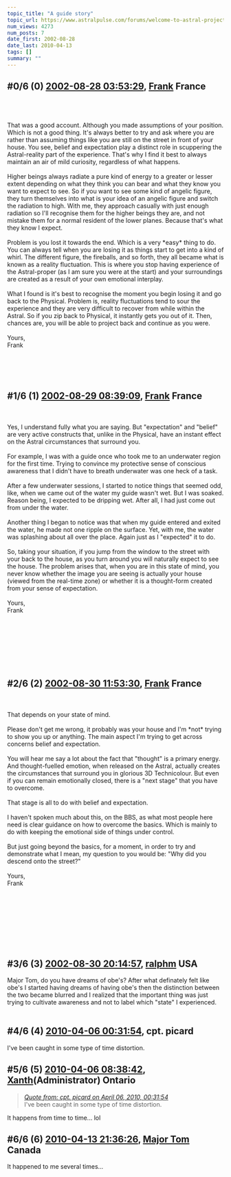 ```yaml
---
topic_title: "A guide story"
topic_url: https://www.astralpulse.com/forums/welcome-to-astral-projection-experiences!/a-guide-story
num_views: 4273
num_posts: 7
date_first: 2002-08-28
date_last: 2010-04-13
tags: []
summary: ""
---
```


## \#0/6 (0) [2002-08-28 03:53:29](https://www.astralpulse.com/forums/index.php?msg=11321), [Frank](https://www.astralpulse.com/forums/profile/?u=359) France ##
<section>
<br>
<br>
<br>
That was a good account. Although you made assumptions of your position. Which is not a good thing. It's always better to try and ask where you are rather than assuming things like you are still on the street in front of your house. You see, belief and expectation play a distinct role in scuppering the Astral-reality part of the experience. That's why I find it best to always maintain an air of mild curiosity, regardless of what happens.
<br>
<br>
Higher beings always radiate a pure kind of energy to a greater or lesser extent depending on what they think you can bear and what they know you want to expect to see. So if you want to see some kind of angelic figure, they turn themselves into what is your idea of an angelic figure and switch the radiation to high. With me, they approach casually with just enough radiation so I'll recognise them for the higher beings they are, and not mistake them for a normal resident of the lower planes. Because that's what they know I expect.
<br>
<br>
Problem is you lost it towards the end. Which is a very *easy* thing to do. You can always tell when you are losing it as things start to get into a kind of whirl. The different figure, the fireballs, and so forth, they all became what is known as a reality fluctuation. This is where you stop having experience of the Astral-proper (as I am sure you were at the start) and your surroundings are created as a result of your own emotional interplay.
<br>
<br>
What I found is it's best to recognise the moment you begin losing it and go back to the Physical. Problem is, reality fluctuations tend to sour the experience and they are very difficult to recover from while within the Astral. So if you zip back to Physical, it instantly gets you out of it. Then, chances are, you will be able to project back and continue as you were.
<br>
<br>
Yours,
<br>
Frank
<br>
<br>
<br>
<br>
<br>
</section>

## \#1/6 (1) [2002-08-29 08:39:09](https://www.astralpulse.com/forums/index.php?msg=11409), [Frank](https://www.astralpulse.com/forums/profile/?u=359) France ##
<section>
<br>
<br>
Yes, I understand fully what you are saying. But "expectation" and "belief" are very active constructs that, unlike in the Physical, have an instant effect on the Astral circumstances that surround you.
<br>
<br>
For example, I was with a guide once who took me to an underwater region for the first time. Trying to convince my protective sense of conscious awareness that I didn't have to breath underwater was one heck of a task.
<br>
<br>
After a few underwater sessions, I started to notice things that seemed odd, like, when we came out of the water my guide wasn't wet. But I was soaked. Reason being, I expected to be dripping wet. After all, I had just come out from under the water.
<br>
<br>
Another thing I began to notice was that when my guide entered and exited the water, he made not one ripple on the surface. Yet, with me, the water was splashing about all over the place. Again just as I "expected" it to do.
<br>
<br>
So, taking your situation, if you jump from the window to the street with your back to the house, as you turn around you will naturally expect to see the house. The problem arises that, when you are in this state of mind, you never know whether the image you are seeing is actually your house (viewed from the real-time zone) or whether it is a thought-form created from your sense of expectation.
<br>
<br>
Yours,
<br>
Frank
<br>
<br>
<br>
<br>
<br>
<br>
<br>
<br>
</section>

## \#2/6 (2) [2002-08-30 11:53:30](https://www.astralpulse.com/forums/index.php?msg=11506), [Frank](https://www.astralpulse.com/forums/profile/?u=359) France ##
<section>
<br>
<br>
That depends on your state of mind.
<br>
<br>
Please don't get me wrong, it probably was your house and I'm *not* trying to show you up or anything. The main aspect I'm trying to get across concerns belief and expectation.
<br>
<br>
You will hear me say a lot about the fact that "thought" is a primary energy. And thought-fuelled emotion, when released on the Astral, actually creates the circumstances that surround you in glorious 3D Technicolour. But even if you can remain emotionally closed, there is a "next stage" that you have to overcome.
<br>
<br>
That stage is all to do with belief and expectation.
<br>
<br>
I haven't spoken much about this, on the BBS, as what most people here need is clear guidance on how to overcome the basics. Which is mainly to do with keeping the emotional side of things under control.
<br>
<br>
But just going beyond the basics, for a moment, in order to try and demonstrate what I mean, my question to you would be: "Why did you descend onto the street?"
<br>
<br>
Yours,
<br>
Frank
<br>
<br>
<br>
<br>
<br>
<br>
<br>
<br>
<br>
</section>

## \#3/6 (3) [2002-08-30 20:14:57](https://www.astralpulse.com/forums/index.php?msg=11560), [ralphm](https://www.astralpulse.com/forums/profile/?u=488) USA ##
<section>
Major Tom, do you have dreams of obe's? After what definately felt like obe's I started having dreams of having obe's then the distinction between the two became blurred and I realized that the important thing was just trying to cultivate awareness and not to label which "state" I experienced.
<br>
<br>
</section>

## \#4/6 (4) [2010-04-06 00:31:54](https://www.astralpulse.com/forums/index.php?msg=255018), cpt. picard  ##
<section>
I've been caught in some type of time distortion.
</section>

## \#5/6 (5) [2010-04-06 08:38:42](https://www.astralpulse.com/forums/index.php?msg=255029), [Xanth](https://www.astralpulse.com/forums/profile/?u=25897)(Administrator) Ontario ##
<section>
<blockquote class="bbc_standard_quote">
 <cite>
  <a href="https://www.astralpulse.com/forums/welcome-to-astral-projection-experiences!/a-guide-story/msg255018/#msg255018">
   Quote from: cpt. picard on April 06, 2010, 00:31:54
  </a>
 </cite>
 <br>
 I've been caught in some type of time distortion.
</blockquote>
It happens from time to time... lol
</section>

## \#6/6 (6) [2010-04-13 21:36:26](https://www.astralpulse.com/forums/index.php?msg=255624), [Major Tom](https://www.astralpulse.com/forums/profile/?u=1075) Canada ##
<section>
It happened to me several times...
</section>